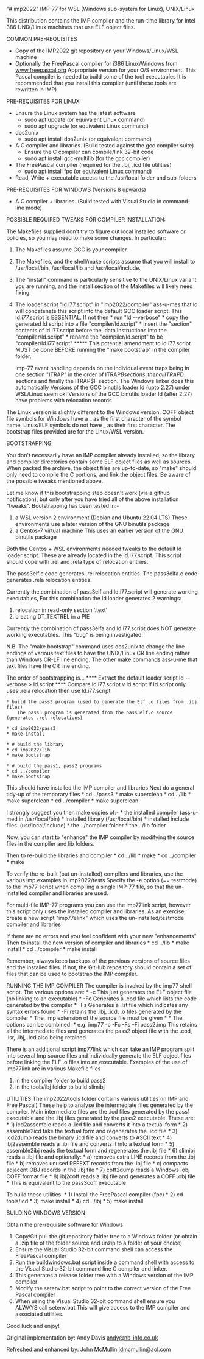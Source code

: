 "# imp2022"
IMP-77 for WSL (Windows sub-system for Linux), UNIX/Linux

This distribution contains the IMP compiler and the run-time library for
Intel 386 UNIX/Linux machines that use ELF object files.


COMMON PRE-REQUISITES

* Copy of the IMP2022 git repository on your Windows/Linux/WSL machine
* Optionally the FreePascal compiler for i386 Linux/Windows from www.freepascal.org
    Appropriate version for your O/S environment.
    This Pascal compiler is needed to build some of the tool executables
    It is recommended that you install this compiler
    (until these tools are rewritten in IMP)


PRE-REQUISITES FOR LINUX

* Ensure the Linux system has the latest software
    * sudo apt update   (or equivalent Linux command)
    * sudo apt upgrade  (or equivalent Linux command)
* dos2unix
    * sudo apt install dos2unix (or equivalent command)
* A C compiler and libraries. (Build tested against the gcc compiler suite)
    * Ensure the C compiler can compile/link 32-bit code
    * sudo apt install gcc-multilib  (for the gcc compiler)
* The FreePascal compiler (required for the .ibj, .icd file utilities)
    * sudo apt install fpc  (or equivalent Linux command)
* Read, Write + executable access to the /usr/local folder and sub-folders


PRE-REQUISITES FOR WINDOWS (Versions 8 upwards)

* A C compiler + libraries. (Build tested with Visual Studio in command-line mode)


POSSIBLE REQUIRED TWEAKS FOR COMPILER INSTALLATION:

The Makefiles supplied don't try to figure out local installed software or
policies, so you may need to make some changes.  In particular:

1.  The Makefiles assume GCC is your compiler.
2.  The Makefiles, and the shell/make scripts assume that you will install to
    /usr/local/bin, /usr/local/lib and /usr/local/include.
3.  The "install" command is particularly sensitive to the UNIX/Linux variant you
    are running, and the install section of the Makefiles will likely need fixing.
4.  The loader script "ld.i77.script" in "imp2022/compiler" ass-u-mes
    that ld will concatenate this script into the default GCC loader script.
    This ld.i77.script is ESSENTIAL.
    If not then
        * run "ld --verbose"
        * copy the generated ld script into a file "compiler/ld.script"
        * insert the "section" contents of ld.i77.script before the .data
          instructions into the "compiler/ld.script"
        * rename the "compiler/ld.script" to be "compiler/ld.i77.script"
    ***** This potential amendment to ld.i77.script MUST be done BEFORE running
    the "make bootstrap" in the compiler folder.

    Imp-77 event handling depends on the individual event traps being in
    one section "ITRAP" in the order of ITRAP$B sections, then all ITRAP$D sections
    and finally the ITRAP$F section.
    The Windows linker does this automatically
    Versions of the GCC binutils loader ld (upto 2.27) under WSL/Linux seem ok!
    Versions of the GCC binutils loader ld (after 2.27) have problems with relocation records

The Linux version is slightly different to the Windows version.
COFF object file symbols for Windows have a _ as the first character of the symbol name.
Linux/ELF symbols do not have _ as their first character.
The bootstrap files provided are for the Linux/WSL version.


BOOTSTRAPPING

You don't necessarily have an IMP compiler already installed, so the library
and compiler directories contain some ELF object files as well as sources.
When packed the archive, the object files are up-to-date, so "make" should only
need to compile the C portions, and link the object files.
Be aware of the possible tweaks mentioned above.

Let me know if this bootstrapping step doesn't work (via a github notification),
but only after you have tried all of the above installation "tweaks".
Bootstrapping has been tested in:-
 1) a WSL version 2 environment (Debian and Ubuntu 22.04 LTS)
    These environments use a later version of the GNU binutils package
 2) a Centos-7 virtual machine
    This uses an earlier version of the GNU binutils package

Both the Centos + WSL environments needed tweaks to the default ld loader script.
These are already located in the ld.i77.script.
This script should cope with .rel and .rela type of relocation entries.

The pass3elf.c code generates .rel relocation entities.
The pass3elfa.c code generates .rela relocation entities.

Currently the combination of pass3elf and ld.i77.script will generate working executables,
For this combination the ld loader generates 2 warnings:
1) relocation in read-only section '.text' 
2) creating DT_TEXTREL in a PIE

Currently the combination of pass3elfa and ld.i77.script does NOT generate working executables.
This "bug" is being investigated.

N.B. The "make bootstrap" command uses dos2unix to change the line-endings of various
text files to have the UNIX/Linux CR line ending rather than Windows CR-LF line ending.
The other make commands ass-u-me that text files have the CR line ending.

The order of bootstrapping is...
    **** Extract the default loader script
        ld --verbose > ld.script
    **** Compare ld.i77.script v ld.script
        If ld.script only uses .rela relocation then use ld.i77.script

    * build the pass3 program (used to generate the Elf .o files from .ibj files)
        The pass3 program is generated from the pass3elf.c source (generates .rel relocations)

    * cd imp2022/pass3
    * make install

    * # build the library
	* cd imp2022/lib
	* make bootstrap

    * # build the pass1, pass2 programs
	* cd ../compiler
    * make bootstrap

This should have installed the IMP compiler and libraries
Next do a general tidy-up of the temporary files
    * cd ../pass3
    * make superclean
    * cd ../lib
    * make superclean
    * cd ../compiler
    * make superclean

I strongly suggest you then make copies of:-
    * the installed compiler (ass-u-med in /usr/local/bin)
    * installed library (/usr/local/bin)
    * installed include files. (usr/local/include)
    * the ../compiler folder
    * the ../lib folder

Now, you can start to "enhance" the IMP compiler by modifying the source files
in the compiler and lib folders.

Then to re-build the libraries and compiler
    * cd ../lib
    * make
    * cd ../compiler
    * make

To verify the re-built (but un-installed) compilers and libraries,
use the various imp examples in imp2022/tests
Specify the -e option (== testmode) to the imp77 script when compiling a single
IMP-77 file, so that the un-installed compiler and libraries are used.

For multi-file IMP-77 programs you can use the imp77link script, however this script
only uses the installed compiler and libraries.
As an exercise, create a new script "imp77elink" which uses the un-installed/testmode
compiler and libraries 
 
If there are no errors and you feel confident with your new "enhancements"
Then to install the new version of compiler and libraries
    * cd ../lib
    * make install
    * cd ../compiler
    * make install

Remember, always keep backups of the previous versions of source files and the
installed files.
If not, the GitHub repository should contain a set of files that can be used to
bootstrap the IMP compiler.

RUNNING THE IMP COMPILER
The compiler is invoked by the imp77 shell script.
The various options are:
    * -c  This just generates the ELF object file (no linking to an executable)
    * -Fc Generates a .cod file which lists the code generated by the compiler
    * -Fs Generates a .lst file which indicates any syntax errors found
    * -Fi retains the .ibj, .icd, .o files generated by the compiler
    * The .imp extension of the source file must be given
    *
    * The options can be combined.
    * e.g. imp77 -c -Fc -Fs -Fi pass2.imp
This retains all the intermediate files and generates the pass2 object file with
the .cod, .lsr, .ibj, .icd also being retained.

There is an additional script imp77link which can take an IMP program split
into several Imp source files and individually generate the ELF object files
before linking the ELF .o files into an executable.
Examples of the use of imp77link are in various Makefile files
1) in the compiler folder to build pass2
2) in the tools/ibj folder to build slimibj

UTILITIES
The imp2022/tools folder contains various utilities (in IMP and Free Pascal)
These help to analyse the intermediate files generated by the compiler.
Main intermediate files are the .icd files generated by the pass1 executable
and the .ibj files generated by the pass2 executable.
These are:
    * 1) icd2assemble reads a .icd file and converts it into a textual form
    * 2) assemble2icd take the textual form and regenerates the .icd file
    * 3) icd2dump reads the binary .icd file and converts to ASCII text
    * 4) ibj2assemble reads a .ibj file and converts it into a textual form
    * 5) assemble2ibj reads the textual form and regenerates the .ibj file
    * 6) slimibj reads a .ibj file and optionally:
        * a) removes extra LINE records from the .ibj file
        * b) removes unused REFEXT records from the .ibj file
        * c) compacts adjacent OBJ records in the .ibj file
    * 7) coff2dump reads a Windows .obj COFF format file
    * 8) ibj2coff reads a .ibj file and generates a COFF .obj file
        * This is equivalent to the pass3coff executable

To build these utilities:
    * 1) Install the FreePascal compiler (fpc)
    * 2) cd tools/icd
    * 3) make install
    * 4) cd ../ibj
    * 5) make install

BUILDING WINDOWS VERSION

Obtain the pre-requisite software for Windows

1) Copy/Git pull the git repository folder tree to a Windows folder
    (or obtain a .zip file of the folder source and unzip to a folder of your choice)
2) Ensure the Visual Studio 32-bit command shell can access the FreePascal compiler
2) Run the buildwindows.bat script inside a command shell with access to the Visual Studio
   32-bit command line C compiler and linker.
3) This generates a release folder tree with a Windows version of the IMP compiler
4) Modify the setenv.bat script to point to the correct version of the Free Pascal compiler
5) When using the Visual Studio 32-bit command shell ensure you ALWAYS call setenv.bat
    This will give access to the IMP compiler and associated utilities.

Good luck and enjoy!

Original implementation by:
Andy Davis
andy@nb-info.co.uk

Refreshed and enhanced by:
John McMullin
jdmcmullin@aol.com

